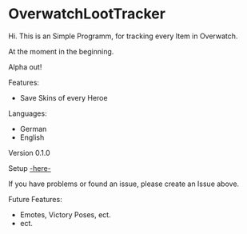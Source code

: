 # OverwatchLootTracker

Hi. This is an Simple Programm, for tracking every Item in Overwatch.

At the moment in the beginning.


Alpha out!

Features:
- Save Skins of every Heroe

Languages:
- German
- English

Version 0.1.0

Setup [-here-](https://poketrainer-warren.de/OWItemTracker/setup.exe)

If you have problems or found an issue, please create an Issue above.


Future Features:
- Emotes, Victory Poses, ect.
- ect.
